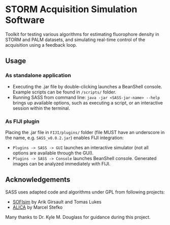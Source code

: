 # STORM Acquisition Simulation Software

Toolkit for testing various algorithms for estimating fluorophore density in STORM and PALM datasets, and simulating real-time control of the acquisition using a feedback loop.

## Usage
### As standalone application
 - Executing the .jar file by double-clicking launches a BeanShell console. Example scripts can be found in `/scripts/` folder.
 - Running SASS from command line: `java -jar <SASS-jar-name> --help` brings up available options, such as executing a script, or an interactive session within the terminal.
 
### As FIJI plugin
Placing the .jar file in `FIJI/plugins/` folder (file MUST have an underscore in the name, e.g. `SASS_v0.0.2.jar`) enables FIJI integration:
 - `Plugins -> SASS -> GUI` launches an interactive simulator (not all options are available through the GUI).
 - `Plugins -> SASS -> Console` launches BeanShell console. Generated images can be analyzed immediately with FIJI.

## Acknowledgements
SASS uses adapted code and algorithms under GPL from following projects:
 - [SOFIsim](https://github.com/lob-epfl/sofitool) by Arik Girsault and Tomas Lukes
 - [ALICA](https://github.com/MStefko/ALICA) by Marcel Stefko
 
 
 Many thanks to Dr. Kyle M. Douglass for guidance during this project.

